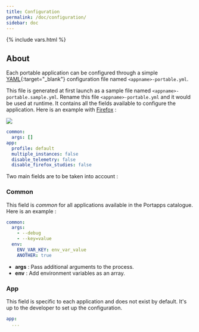 ```yaml
---
title: Configuration
permalink: /doc/configuration/
sidebar: doc
---
```

{% include vars.html %}

## About

Each portable application can be configured through a simple [YAML](https://en.wikipedia.org/wiki/YAML){:target="_blank"} configuration file named `<appname>-portable.yml`.

This file is generated at first launch as a sample file named `<appname>-portable.sample.yml`. Rename this file `<appname>-portable.yml` and it would be used at runtime. It contains all the fields available to configure the application. Here is an example with [Firefox](/app/firefox-portable/) :

![](/img/faq/sample-configuration-file.png)

```yml
common:
  args: []
app:
  profile: default
  multiple_instances: false
  disable_telemetry: false
  disable_firefox_studies: false
```

Two main fields are to be taken into account :

### Common

This field is _common_ for all applications available in the Portapps catalogue. Here is an example :

```yml
common:
  args:
    - --debug
    - --key=value
  env:
    ENV_VAR_KEY: env_var_value
    ANOTHER: true
```

* **args** : Pass additional arguments to the process.
* **env** : Add environment variables as an array.

### App

This field is specific to each application and does not exist by default. It's up to the developer to set up the configuration.

```yml
app:
  ...
```